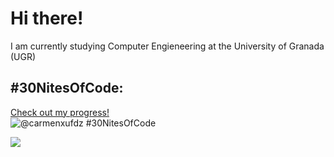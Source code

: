 # Hi there!
I am currently studying Computer Engieneering at the University of Granada (UGR)

## #30NitesOfCode:
  [Check out my progress!](https://www.codedex.io/@carmenxufdz/30-nites-of-code)  
  ![@carmenxufdz #30NitesOfCode](https://www.codedex.io/api/petStatus?user=carmenxufdz)


![](https://api.accredible.com/v1/frontend/credential_website_embed_image/certificate/100019375)
